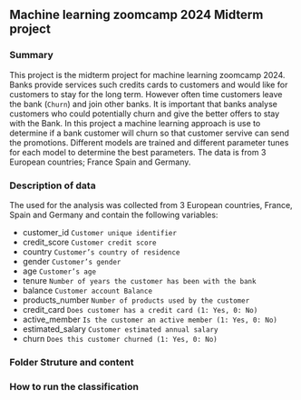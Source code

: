 ## Machine learning zoomcamp 2024 Midterm project

### Summary
This project is the midterm project for machine learning zoomcamp 2024. Banks provide services such credits cards to customers and would like for customers to stay for the long term. However often time customers leave the bank (`Churn`) and join other banks. It is important that banks analyse customers who could potentially churn and give the better offers to stay with the Bank.
In this project a machine learning approach is use to determine if a bank customer will churn so that customer servive can send the promotions. Different models are trained and different parameter tunes for each model to determine the best parameters. The data is from 3 European countries; France Spain and Germany. 

### Description of data
The used for the analysis was collected from 3 European countries, France, Spain and Germany and contain the following variables:

- customer_id	`Customer unique identifier`
- credit_score	`Customer credit score`
- country	`Customer’s country of residence`
- gender	`Customer’s gender`
- age	`Customer’s age`
- tenure	`Number of years the customer has been with the bank`
- balance	`Customer account Balance`
- products_number	`Number of products used by the customer`
- credit_card	`Does customer has a credit card (1: Yes, 0: No)`
- active_member	`Is the customer an active member (1: Yes, 0: No)`
- estimated_salary	`Customer estimated annual salary`
- churn	`Does this customer churned (1: Yes, 0: No)`

### Folder Struture and content

### How to run the classification


